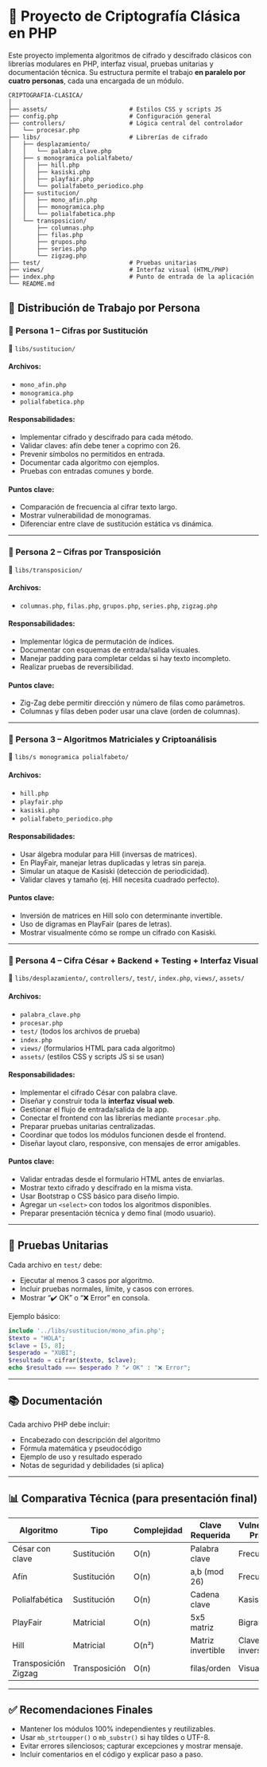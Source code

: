 # 🔐 Proyecto de Criptografía Clásica en PHP

Este proyecto implementa algoritmos de cifrado y descifrado clásicos con librerías modulares en PHP, interfaz visual, pruebas unitarias y documentación técnica. Su estructura permite el trabajo **en paralelo por cuatro personas**, cada una encargada de un módulo.

```plaintext
CRIPTOGRAFIA-CLASICA/
│
├── assets/                       # Estilos CSS y scripts JS
├── config.php                    # Configuración general
├── controllers/                  # Lógica central del controlador
│   └── procesar.php
├── libs/                         # Librerías de cifrado
│   ├── desplazamiento/
│   │   └── palabra_clave.php
│   ├── s monogramica polialfabeto/
│   │   ├── hill.php
│   │   ├── kasiski.php
│   │   ├── playfair.php
│   │   └── polialfabeto_periodico.php
│   ├── sustitucion/
│   │   ├── mono_afin.php
│   │   ├── monogramica.php
│   │   └── polialfabetica.php
│   └── transposicion/
│       ├── columnas.php
│       ├── filas.php
│       ├── grupos.php
│       ├── series.php
│       └── zigzag.php
├── test/                         # Pruebas unitarias
├── views/                        # Interfaz visual (HTML/PHP)
├── index.php                     # Punto de entrada de la aplicación
└── README.md
```

## 👥 Distribución de Trabajo por Persona

### 🧩 Persona 1 – **Cifras por Sustitución**
📂 `libs/sustitucion/`

#### Archivos:
- `mono_afin.php`
- `monogramica.php`
- `polialfabetica.php`

#### Responsabilidades:
- Implementar cifrado y descifrado para cada método.
- Validar claves: afín debe tener `a` coprimo con 26.
- Prevenir símbolos no permitidos en entrada.
- Documentar cada algoritmo con ejemplos.
- Pruebas con entradas comunes y borde.

#### Puntos clave:
- Comparación de frecuencia al cifrar texto largo.
- Mostrar vulnerabilidad de monogramas.
- Diferenciar entre clave de sustitución estática vs dinámica.

---

### 🧩 Persona 2 – **Cifras por Transposición**
📂 `libs/transposicion/`

#### Archivos:
- `columnas.php`, `filas.php`, `grupos.php`, `series.php`, `zigzag.php`

#### Responsabilidades:
- Implementar lógica de permutación de índices.
- Documentar con esquemas de entrada/salida visuales.
- Manejar padding para completar celdas si hay texto incompleto.
- Realizar pruebas de reversibilidad.

#### Puntos clave:
- Zig-Zag debe permitir dirección y número de filas como parámetros.
- Columnas y filas deben poder usar una clave (orden de columnas).

---

### 🧩 Persona 3 – **Algoritmos Matriciales y Criptoanálisis**
📂 `libs/s monogramica polialfabeto/`

#### Archivos:
- `hill.php`
- `playfair.php`
- `kasiski.php`
- `polialfabeto_periodico.php`

#### Responsabilidades:
- Usar álgebra modular para Hill (inversas de matrices).
- En PlayFair, manejar letras duplicadas y letras sin pareja.
- Simular un ataque de Kasiski (detección de periodicidad).
- Validar claves y tamaño (ej. Hill necesita cuadrado perfecto).

#### Puntos clave:
- Inversión de matrices en Hill solo con determinante invertible.
- Uso de digramas en PlayFair (pares de letras).
- Mostrar visualmente cómo se rompe un cifrado con Kasiski.

---

### 🧩 Persona 4 – **Cifra César + Backend + Testing + Interfaz Visual**
📂 `libs/desplazamiento/`, `controllers/`, `test/`, `index.php`, `views/`, `assets/`

#### Archivos:
- `palabra_clave.php`
- `procesar.php`
- `test/` (todos los archivos de prueba)
- `index.php`
- `views/` (formularios HTML para cada algoritmo)
- `assets/` (estilos CSS y scripts JS si se usan)

#### Responsabilidades:
- Implementar el cifrado César con palabra clave.
- Diseñar y construir toda la **interfaz visual web**.
- Gestionar el flujo de entrada/salida de la app.
- Conectar el frontend con las librerías mediante `procesar.php`.
- Preparar pruebas unitarias centralizadas.
- Coordinar que todos los módulos funcionen desde el frontend.
- Diseñar layout claro, responsive, con mensajes de error amigables.

#### Puntos clave:
- Validar entradas desde el formulario HTML antes de enviarlas.
- Mostrar texto cifrado y descifrado en la misma vista.
- Usar Bootstrap o CSS básico para diseño limpio.
- Agregar un `<select>` con todos los algoritmos disponibles.
- Preparar presentación técnica y demo final (modo usuario).

---

## 🧪 Pruebas Unitarias

Cada archivo en `test/` debe:
- Ejecutar al menos 3 casos por algoritmo.
- Incluir pruebas normales, límite, y casos con errores.
- Mostrar “✔️ OK” o “❌ Error” en consola.

Ejemplo básico:
```php
include '../libs/sustitucion/mono_afin.php';
$texto = "HOLA";
$clave = [5, 8];
$esperado = "XUBI";
$resultado = cifrar($texto, $clave);
echo $resultado === $esperado ? "✔️ OK" : "❌ Error";
```

---

## 📚 Documentación

Cada archivo PHP debe incluir:
- Encabezado con descripción del algoritmo
- Fórmula matemática y pseudocódigo
- Ejemplo de uso y resultado esperado
- Notas de seguridad y debilidades (si aplica)

---

## 📊 Comparativa Técnica (para presentación final)

| Algoritmo               | Tipo         | Complejidad | Clave Requerida     | Vulnerabilidad Principal |
|-------------------------|--------------|-------------|----------------------|---------------------------|
| César con clave         | Sustitución  | O(n)        | Palabra clave        | Frecuencia                |
| Afín                    | Sustitución  | O(n)        | a,b (mod 26)         | Frecuencia                |
| Polialfabética          | Sustitución  | O(n)        | Cadena clave         | Kasiski                   |
| PlayFair                | Matricial    | O(n)        | 5x5 matriz           | Bigrama                   |
| Hill                    | Matricial    | O(n²)       | Matriz invertible    | Clave débil, no inversa   |
| Transposición Zigzag    | Transposición| O(n)        | filas/orden          | Visual                    |

---

## ✅ Recomendaciones Finales

- Mantener los módulos 100% independientes y reutilizables.
- Usar `mb_strtoupper()` o `mb_substr()` si hay tildes o UTF-8.
- Evitar errores silenciosos; capturar excepciones y mostrar mensaje.
- Incluir comentarios en el código y explicar paso a paso.

